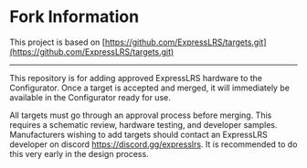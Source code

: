 # Fork Information
This project is based on [https://github.com/ExpressLRS/targets.git](https://github.com/ExpressLRS/targets.git)

---

This repository is for adding approved ExpressLRS hardware to the Configurator. Once a target is accepted and merged, it will immediately be available in the Configurator ready for use.

All targets must go through an approval process before merging.  This requires a schematic review, hardware testing, and developer samples.  Manufacturers wishing to add targets should contact an ExpressLRS developer on discord https://discord.gg/expresslrs. It is recommended to do this very early in the design process.
